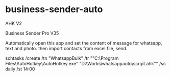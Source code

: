 # business-sender-auto

AHK V2

Business Sender Pro V35

Automatically open this app and set the content of message for whatsapp, text and photo. then import contacts from excel file, send.

schtasks /create /tn "WhatsappBulk" /tr "\"C:\Program Files\AutoHotkey\AutoHotkey.exe\" \"D:\Works\whatsappauto\script.ahk"" /sc daily /st 14:00

